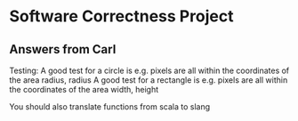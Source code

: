 # Software Correctness Project

## Answers from Carl
Testing: 
A good test for a circle is e.g. pixels are all within the coordinates of the area radius, radius
A good test for a rectangle is e.g. pixels are all within the coordinates of the area width, height

You should also translate functions from scala to slang
